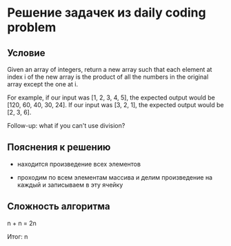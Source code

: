 # Решение задачек из daily coding problem

## Условие
Given an array of integers, return a new array such that
 each element at index i of the new array is the product 
 of all the numbers in the original array except the one at i.

For example, if our input was [1, 2, 3, 4, 5], the expected
 output would be [120, 60, 40, 30, 24]. If our input was 
 [3, 2, 1], the expected output would be [2, 3, 6].

Follow-up: what if you can't use division?

## Пояснения к решению

- находится произведение всех элементов

- проходим по всем элементам массива и делим произведение на каждый и записываем в эту ячейку
   
## Сложность алгоритма
n + n = 2n

Итог: n
 